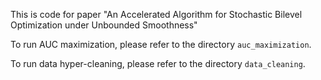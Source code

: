 This is code for paper "An Accelerated Algorithm for Stochastic Bilevel Optimization under Unbounded Smoothness"

To run AUC maximization, please refer to the directory `auc_maximization`.

To run data hyper-cleaning, please refer to the directory `data_cleaning`.
